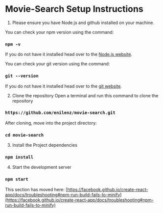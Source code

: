 # Movie-Search Setup Instructions

1. Please ensure you have Node.js and github installed on your machine.
   
You can check your npm version using the command:
### `npm -v`

If you do not have it installed head over to the [Node.js website](nodejs.org).

You can check your git version using the command:
### `git --version`

If you do not have it installed head over to the [git website](https://git-scm.com).


2. Clone the repository
Open a terminal and run this command to clone the repository
### `https://github.com/enilenz/movie-search.git`

After cloning, move into the project directory:
### `cd movie-search`


3. Install the Project dependencies
### `npm install`


4. Start the development server
### `npm start`


This section has moved here: [https://facebook.github.io/create-react-app/docs/troubleshooting#npm-run-build-fails-to-minify](https://facebook.github.io/create-react-app/docs/troubleshooting#npm-run-build-fails-to-minify)
